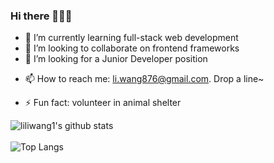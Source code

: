 ### Hi there 👋👋👋

<!--
**liliwang1/liliwang1** is a ✨ _special_ ✨ repository because its `README.md` (this file) appears on your GitHub profile.
-->
<!--
- 🔭 I’m currently working on
-->
- 🌱 I’m currently learning full-stack web development
- 👯 I’m looking to collaborate on frontend frameworks
- 🤔 I’m looking for a Junior Developer position
<!--
- 💬 Ask me about ...
-->
- 📫 How to reach me: li.wang876@gmail.com.  Drop a line~
<!--
- 😄 Pronouns: ...
-->
- ⚡ Fun fact: volunteer in animal shelter

![liliwang1's github stats](https://github-readme-stats.vercel.app/api?username=liliwang1&count_private=true&show_icons=true&theme=vue&hide=stars)
<br/>
<br/>
![Top Langs](https://github-readme-stats.vercel.app/api/top-langs/?username=liliwang1&layout=compact&theme=vue)
<!--
<br/>
![ReadMe Card](https://github-readme-stats.vercel.app/api/pin/?&theme=vue&username=liliwang1&repo=codeup-web-exercises)
![ReadMe Card](https://github-readme-stats.vercel.app/api/pin/?&theme=vue&username=liliwang1&repo=codeup-java-exercises)
-->

